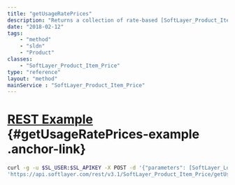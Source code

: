 ```yaml
---
title: "getUsageRatePrices"
description: "Returns a collection of rate-based [SoftLayer_Product_Item_Price](/reference/datatypes/SoftLayer_Product_Item_Price) objects associated with the [SoftLayer_Product_Item](/reference/datatypes/SoftLayer_Product_Item) objects and the [SoftLayer_Location](/reference/datatypes/SoftLayer_Location) specified. The location is required to get the appropriate rate-based prices because the usage rates may vary from datacenter to datacenter. "
date: "2018-02-12"
tags:
    - "method"
    - "sldn"
    - "Product"
classes:
    - "SoftLayer_Product_Item_Price"
type: "reference"
layout: "method"
mainService : "SoftLayer_Product_Item_Price"
---
```


# [REST Example](#getUsageRatePrices-example) <a href="/article/rest/"><i class="fas fa-question"></i></a> {#getUsageRatePrices-example .anchor-link} 
```bash
curl -g -u $SL_USER:$SL_APIKEY -X POST -d '{"parameters": [SoftLayer_Location, SoftLayer_Product_Item]}' \
'https://api.softlayer.com/rest/v3.1/SoftLayer_Product_Item_Price/getUsageRatePrices'
```
